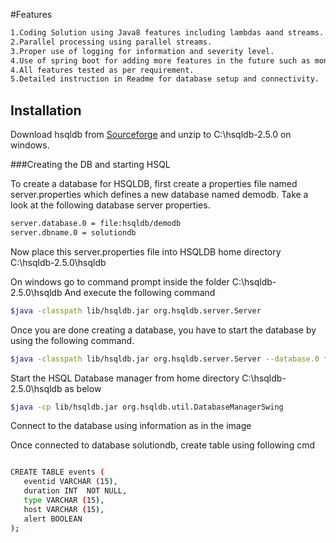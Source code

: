 #Features

```bash
1.Coding Solution using Java8 features including lambdas aand streams.
2.Parallel processing using parallel streams.
3.Proper use of logging for information and severity level.
4.Use of spring boot for adding more features in the future such as monitoring using actuator.
4.All features tested as per requirement.
5.Detailed instruction in Readme for database setup and connectivity.
```

## Installation


Download hsqldb from [Sourceforge](https://sourceforge.net/projects/hsqldb/) and unzip to C:\hsqldb-2.5.0 on windows.

###Creating the DB and starting HSQL

To create a database for HSQLDB, first create a properties file named server.properties which defines a new database named demodb. Take a look at the following database server properties.

```bash
server.database.0 = file:hsqldb/demodb
server.dbname.0 = solutiondb
```

Now place this server.properties file into HSQLDB home directory C:\hsqldb-2.5.0\hsqldb

On windows go to command prompt inside the folder C:\hsqldb-2.5.0\hsqldb
And execute the following command


```bash
$java -classpath lib/hsqldb.jar org.hsqldb.server.Server
```
Once you are done creating a database, you have to start the database by using the following command.

```bash
$java -classpath lib/hsqldb.jar org.hsqldb.server.Server --database.0 file:hsqldb/demodb --dbname.0 solutiondb
```

Start the HSQL Database manager from home directory C:\hsqldb-2.5.0\hsqldb as below

```bash
$java -cp lib/hsqldb.jar org.hsqldb.util.DatabaseManagerSwing
```

Connect to the database using information as in the image

Once connected to database solutiondb, create table using following cmd

```bash

CREATE TABLE events (
   eventid VARCHAR (15),
   duration INT  NOT NULL,
   type VARCHAR (15),
   host VARCHAR (15), 
   alert BOOLEAN					   
); 

```

